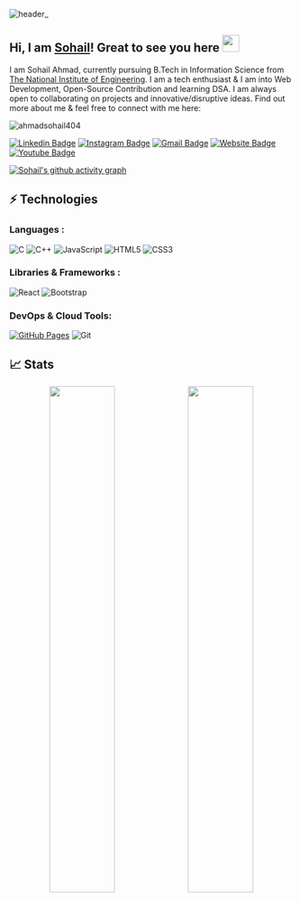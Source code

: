 ![header_](https://user-images.githubusercontent.com/72069769/145477799-0f8d9f85-39fd-41eb-902e-d8e5e3232799.png)

## Hi, I am [Sohail](https://linkedin.com/in/ahmadsohail404)! Great to see you here <img src="https://raw.githubusercontent.com/aemmadi/aemmadi/master/wave.gif" width="30px">

I am Sohail Ahmad, currently pursuing B.Tech in Information Science from [The National Institute of Engineering](https://nie.ac.in/). I am a tech enthusiast & I am into Web Development, Open-Source Contribution and learning DSA. I am always open to collaborating on projects and innovative/disruptive ideas. Find out more about me & feel free to connect with me here:

<p align="left"> <img src="https://komarev.com/ghpvc/?username=ahmadsohail404&label=Profile%20views&color=0e75b6&style=flat" alt="ahmadsohail404" /> </p>

[![Linkedin Badge](https://img.shields.io/badge/-sohailahmad-blue?style=flat-square&logo=Linkedin&logoColor=white&link=https://www.linkedin.com/in/ahmadsohail404/)](https://www.linkedin.com/in/ahmadsohail404/)
[![Instagram Badge](https://img.shields.io/badge/-ahmadsohail_ig-purple?style=flat-square&logo=instagram&logoColor=white&link=https://instagram.com/ahmadsohail_ig/)](https://instagram.com/ahmadsohail_ig)
[![Gmail Badge](https://img.shields.io/badge/-sohailss2412@gmail.com-c14438?style=flat-square&logo=Gmail&logoColor=white&link=mailto:sohailss2412@gmail.com)](mailto:sohailss2412@gmail.com)
[![Website Badge](https://img.shields.io/badge/-Portfolio-black?style=flat-square&logo=Wordpress&logoColor=white&link=https://ahmadsohail404.github.io/)](sohailahmad.netlify.app/)
[![Youtube Badge](https://img.shields.io/badge/-Sohail%20Ahmad-darkred?style=flat-square&logo=youtube&logoColor=white&link=https://www.youtube.com/channel/UCybCL66HUQDcbF-2duwCIFQ)](https://www.youtube.com/channel/UCybCL66HUQDcbF-2duwCIFQ)

[![Sohail's github activity graph](https://activity-graph.herokuapp.com/graph?username=ahmadsohail404&theme=xcode)](https://git.io/ahmadsohail404)

## ⚡ Technologies

### Languages :

![C](https://img.shields.io/badge/-C-black?style=flat-square&logo=C)
![C++](https://img.shields.io/badge/-C++-00599C?style=flat-square&logo=cpp)
![JavaScript](https://img.shields.io/badge/-JavaScript-black?style=flat-square&logo=javascript)
![HTML5](https://img.shields.io/badge/-HTML5-E34F26?style=flat-square&logo=html5&logoColor=white)
![CSS3](https://img.shields.io/badge/-CSS3-1572B6?style=flat-square&logo=css3)

### Libraries & Frameworks :

![React](https://img.shields.io/badge/-React-black?style=flat-square&logo=react)
![Bootstrap](https://img.shields.io/badge/-Bootstrap-563D7C?style=flat-square&logo=bootstrap)

<!-- ![Nodejs](https://img.shields.io/badge/-Nodejs-black?style=flat-square&logo=Node.js)
<a href="#"><img alt="MongoDB" src ="https://img.shields.io/badge/MongoDB-%234ea94b.svg?logo=mongodb&logoColor=white"></a> -->

### DevOps & Cloud Tools:

<a href="#"><img alt="GitHub Pages" src="https://img.shields.io/badge/GitHub%20Pages-%23327FC7.svg?logo=github&logoColor=white"></a>
![Git](https://img.shields.io/badge/-Git-black?style=flat-square&logo=git)

## 📈 Stats

<p align="center">
	
  <img width="48%" src="https://github-readme-stats.vercel.app/api?username=ahmadsohail404&show_icons=true&theme=tokyonight" />
  <img width="48%" src="https://github-readme-streak-stats.herokuapp.com/?user=ahmadsohail404&theme=tokyonight" />
</p>
